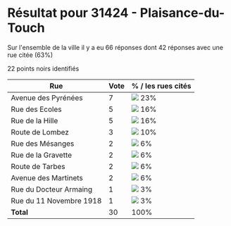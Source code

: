 # Résultat pour 31424 - Plaisance-du-Touch

Sur l'ensemble de la ville il y a eu 66 réponses dont 42 réponses avec une rue citée (63%)

22 points noirs identifiés

| Rue | Vote | % / les rues cités|
|-----|------|-------------------|
| Avenue des Pyrénées | 7 | <img src="../../img/bar_23.gif" />&nbsp;23%|
| Rue des Ecoles | 5 | <img src="../../img/bar_16.gif" />&nbsp;16%|
| Rue de la Hille | 5 | <img src="../../img/bar_16.gif" />&nbsp;16%|
| Route de Lombez | 3 | <img src="../../img/bar_10.gif" />&nbsp;10%|
| Rue des Mésanges | 2 | <img src="../../img/bar_6.gif" />&nbsp;6%|
| Rue de la Gravette | 2 | <img src="../../img/bar_6.gif" />&nbsp;6%|
| Route de Tarbes | 2 | <img src="../../img/bar_6.gif" />&nbsp;6%|
| Avenue des Martinets | 2 | <img src="../../img/bar_6.gif" />&nbsp;6%|
| Rue du Docteur Armaing | 1 | <img src="../../img/bar_3.gif" />&nbsp;3%|
| Rue du 11 Novembre 1918 | 1 | <img src="../../img/bar_3.gif" />&nbsp;3%|
| **Total** | 30 | 100%|
